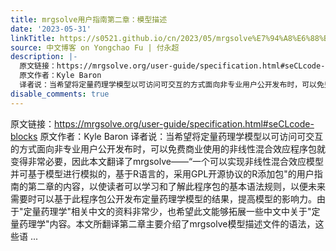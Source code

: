 ```yaml
---
title: mrgsolve用户指南第二章：模型描述
date: '2023-05-31'
linkTitle: https://s0521.github.io/cn/2023/05/mrgsolve%E7%94%A8%E6%88%B7%E6%8C%87%E5%8D%97%E7%AC%AC%E4%BA%8C%E7%AB%A0%E6%A8%A1%E5%9E%8B%E6%8F%8F%E8%BF%B0/
source: 中文博客 on Yongchao Fu | 付永超
description: |-
  原文链接：https://mrgsolve.org/user-guide/specification.html#seCLcode-blocks
  原文作者：Kyle Baron
  译者说：当希望将定量药理学模型以可访问可交互的方式面向非专业用户公开发布时，可以免费商业使用的非线性混合效应程序包就变得非常必要，因此本文翻译了mrgsolve——&ldquo;一个可以实现非线性混合效应模型并可基于模型进行模拟的，基于R语言的，采用GPL开源协议的R添加包&quot;的用户指南的第二章的内容，以使读者可以学习和了解此程序包的基本语法规则，以便未来需要时可以基于此程序包公开发布定量药理学模型的结果，提高模型的影响力。由于&quot;定量药理学&quot;相关中文的资料非常少，也希望此文能够拓展一些中文中关于&quot;定量药理学&quot;内容。本文所翻译第二章主要介绍了mrgsolve模型描述文件的语法，这些语 ...
disable_comments: true
---
```

原文链接：https://mrgsolve.org/user-guide/specification.html#seCLcode-blocks
原文作者：Kyle Baron
译者说：当希望将定量药理学模型以可访问可交互的方式面向非专业用户公开发布时，可以免费商业使用的非线性混合效应程序包就变得非常必要，因此本文翻译了mrgsolve——&ldquo;一个可以实现非线性混合效应模型并可基于模型进行模拟的，基于R语言的，采用GPL开源协议的R添加包&quot;的用户指南的第二章的内容，以使读者可以学习和了解此程序包的基本语法规则，以便未来需要时可以基于此程序包公开发布定量药理学模型的结果，提高模型的影响力。由于&quot;定量药理学&quot;相关中文的资料非常少，也希望此文能够拓展一些中文中关于&quot;定量药理学&quot;内容。本文所翻译第二章主要介绍了mrgsolve模型描述文件的语法，这些语 ...